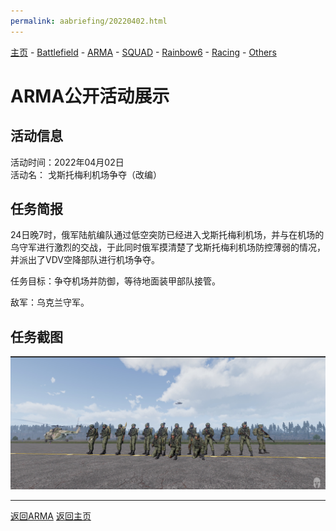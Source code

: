 ```yaml
---
permalink: aabriefing/20220402.html
---
```

[主页](https://saga2003.github.io/)   -  [Battlefield](https://saga2003.github.io/battlefield.html)   -   [ARMA](https://saga2003.github.io/arma.html)   -   [SQUAD](https://saga2003.github.io/squad.html)   -   [Rainbow6](https://saga2003.github.io/rainbow6.html)   -   [Racing](https://saga2003.github.io/racing.html)   -   [Others](https://saga2003.github.io/others.html)

# ARMA公开活动展示

## 活动信息
活动时间：2022年04月02日  
活动名： 戈斯托梅利机场争夺（改编）

## 任务简报

24日晚7时，俄军陆航编队通过低空突防已经进入戈斯托梅利机场，并与在机场的乌守军进行激烈的交战，于此同时俄军摸清楚了戈斯托梅利机场防控薄弱的情况，并派出了VDV空降部队进行机场争夺。

任务目标：争夺机场并防御，等待地面装甲部队接管。

敌军：乌克兰守军。

## 任务截图

![aa_20220402_01.png](../../image/aa_20220402_01.png)    

 

---
[返回ARMA](https://saga2003.github.io/arma.html)
[返回主页](https://saga2003.github.io/)